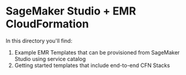 # SageMaker Studio + EMR CloudFormation

In this directory you'll find:

1. Example EMR Templates that can be provisioned from SageMaker Studio using service catalog
2. Getting started templates that include end-to-end CFN Stacks 
